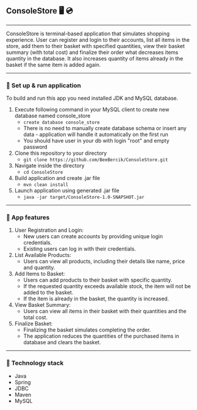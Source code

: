 ## ConsoleStore 🖥️ 💿

---

ConsoleStore is terminal-based application that simulates shopping experience. User can register and login to their accounts, list all items in the store, add them to their basket with specified quantities, view their basket summary (with total cost) and finalize their order what decreases items quantity in the database. It also increases quantity of items already in the basket if the same item is added again.

---

### 🔨 Set up & run application

To build and run this app you need installed JDK and MySQL database.
1. Execute following command in your MySQL client to create new database named console_store
    - `create database console_store`
    - There is no need to manually create database schema or insert any data - application will handle it automatically on the first run
    - You should have user in your db with login "root" and empty password 
2. Clone this repository to your directory
    - `git clone https://github.com/BeeBercik/ConsoleStore.git`
3. Navigate inside the directory
    - `cd ConsoleStore`
4. Build application and create .jar file
    - `mvn clean install`
5. Launch application using generated .jar file
    - `java -jar target/ConsoleStore-1.0-SNAPSHOT.jar`

---

### 🚀	 App features

1. User Registration and Login:
   - New users can create accounts by providing unique login credentials.
   - Existing users can log in with their credentials.
2. List Available Products:
   - Users can view all products, including their details like name, price and quantity. 
3. Add Items to Basket:
   - Users can add products to their basket with specific quantity.
   - If the requested quantity exceeds available stock, the item will not be added to the basket. 
   - If the item is already in the basket, the quantity is increased.
4. View Basket Summary:
   - Users can view all items in their basket with their quantities and the total cost. 
5. Finalize Basket:
   - Finalizing the basket simulates completing the order.
   - The application reduces the quantities of the purchased items in database and clears the basket.

---

### 📖 Technology stack
- Java
- Spring
- JDBC
- Maven
- MySQL